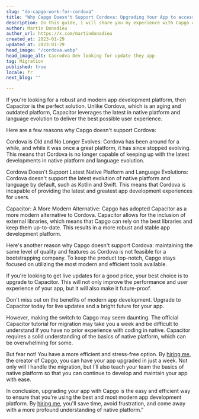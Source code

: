 ```yaml
---
slug: "do-capgo-work-for-cordova"
title: "Why Capgo Doesn't Support Cordova: Upgrading Your App to access live Updates"
description: In this guide, i will share you my experience with Capgo and Cordova.
author: Martin Donadieu
author_url: https://x.com/martindonadieu
created_at: 2023-01-29
updated_at: 2023-01-29
head_image: "/cordova.webp"
head_image_alt: Caorodva Dev looking for update they app
tag: Migration
published: true
locale: fr
next_blog: ""

---
```


If you're looking for a robust and modern app development platform, then Capacitor is the perfect solution. Unlike Cordova, which is an aging and outdated platform, Capacitor leverages the latest in native platform and language evolution to deliver the best possible user experience.

Here are a few reasons why Capgo doesn't support Cordova:

Cordova is Old and No Longer Evolves: Cordova has been around for a while, and while it was once a great platform, it has since stopped evolving. This means that Cordova is no longer capable of keeping up with the latest developments in native platform and language evolution.

Cordova Doesn't Support Latest Native Platform and Language Evolutions: Cordova doesn't support the latest evolution of native platform and language by default, such as Kotlin and Swift. This means that Cordova is incapable of providing the latest and greatest app development experiences for users.

Capacitor: A More Modern Alternative: Capgo has adopted Capacitor as a more modern alternative to Cordova. Capacitor allows for the inclusion of external libraries, which means that Capgo can rely on the best libraries and keep them up-to-date. This results in a more robust and stable app development platform.

Here's another reason why Capgo doesn't support Cordova: maintaining the same level of quality and features as Cordova is not feasible for a bootstrapping company. To keep the product top-notch, Capgo stays focused on utilizing the most modern and efficient tools available.

If you're looking to get live updates for a good price, your best choice is to upgrade to Capacitor. This will not only improve the performance and user experience of your app, but it will also make it future-proof.

Don't miss out on the benefits of modern app development. Upgrade to Capacitor today for live updates and a bright future for your app.

However, making the switch to Capgo may seem daunting. The official Capacitor tutorial for migration may take you a week and be difficult to understand if you have no prior experience with coding in native. Capacitor requires a solid understanding of the basics of native platform, which can be overwhelming for some.

But fear not! You have a more efficient and stress-free option. By [hiring me](https://cal.com/martindonadieu/convert-your-cordova-app-to-capacitor/), the creator of Capgo, you can have your app upgraded in just a week. Not only will I handle the migration, but I'll also teach your team the basics of native platform so that you can continue to develop and maintain your app with ease.

In conclusion, upgrading your app with Capgo is the easy and efficient way to ensure that you're using the best and most modern app development platform. By [hiring me](https://cal.com/martindonadieu/convert-your-cordova-app-to-capacitor/), you'll save time, avoid frustration, and come away with a more profound understanding of native platform."
